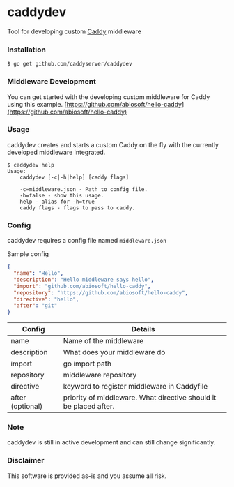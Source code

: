 # caddydev
Tool for developing custom [Caddy](http://caddyserver.com) middleware

### Installation
```
$ go get github.com/caddyserver/caddydev
```

### Middleware Development
You can get started with the developing custom middleware for Caddy using this example. [https://github.com/abiosoft/hello-caddy](https://github.com/abiosoft/hello-caddy)

### Usage
caddydev creates and starts a custom Caddy on the fly with the currently developed middleware integrated.
```shell
$ caddydev help
Usage:
	caddydev [-c|-h|help] [caddy flags]

	-c=middleware.json - Path to config file.
	-h=false - show this usage.
	help - alias for -h=true
	caddy flags - flags to pass to caddy.
```

### Config
caddydev requires a config file named `middleware.json`

Sample config
```json
{
  "name": "Hello",
  "description": "Hello middleware says hello",
  "import": "github.com/abiosoft/hello-caddy",
  "repository": "https://github.com/abiosoft/hello-caddy",
  "directive": "hello",
  "after": "git"
}
```
Config | Details
-------|--------
name | Name of the middleware
description | What does your middleware do
import | go import path
repository | middleware repository
directive | keyword to register middleware in Caddyfile
after (optional) | priority of middleware. What directive should it be placed after.

### Note
caddydev is still in active development and can still change significantly.

### Disclaimer
This software is provided as-is and you assume all risk.